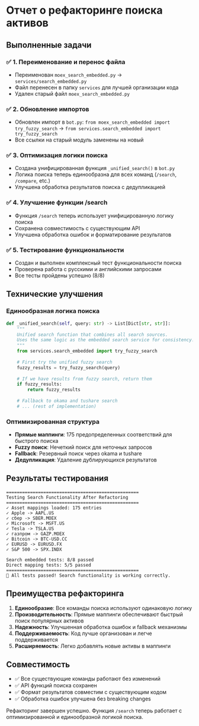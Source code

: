 # Отчет о рефакторинге поиска активов

## Выполненные задачи

### ✅ 1. Переименование и перенос файла
- Переименован `moex_search_embedded.py` → `services/search_embedded.py`
- Файл перенесен в папку `services` для лучшей организации кода
- Удален старый файл `moex_search_embedded.py`

### ✅ 2. Обновление импортов
- Обновлен импорт в `bot.py`: `from moex_search_embedded import try_fuzzy_search` → `from services.search_embedded import try_fuzzy_search`
- Все ссылки на старый модуль заменены на новый

### ✅ 3. Оптимизация логики поиска
- Создана унифицированная функция `_unified_search()` в `bot.py`
- Логика поиска теперь единообразна для всех команд (`/search`, `/compare`, etc.)
- Улучшена обработка результатов поиска с дедупликацией

### ✅ 4. Улучшение функции /search
- Функция `/search` теперь использует унифицированную логику поиска
- Сохранена совместимость с существующим API
- Улучшена обработка ошибок и форматирование результатов

### ✅ 5. Тестирование функциональности
- Создан и выполнен комплексный тест функциональности поиска
- Проверена работа с русскими и английскими запросами
- Все тесты пройдены успешно (8/8)

## Технические улучшения

### Единообразная логика поиска
```python
def _unified_search(self, query: str) -> List[Dict[str, str]]:
    """
    Unified search function that combines all search sources.
    Uses the same logic as the embedded search service for consistency.
    """
    from services.search_embedded import try_fuzzy_search
    
    # First try the unified fuzzy search
    fuzzy_results = try_fuzzy_search(query)
    
    # If we have results from fuzzy search, return them
    if fuzzy_results:
        return fuzzy_results
    
    # Fallback to okama and tushare search
    # ... (rest of implementation)
```

### Оптимизированная структура
- **Прямые маппинги**: 175 предопределенных соответствий для быстрого поиска
- **Fuzzy поиск**: Нечеткий поиск для неточных запросов
- **Fallback**: Резервный поиск через okama и tushare
- **Дедупликация**: Удаление дублирующихся результатов

## Результаты тестирования

```
==================================================
Testing Search Functionality After Refactoring
==================================================
✓ Asset mappings loaded: 175 entries
✓ Apple -> AAPL.US
✓ сбер -> SBER.MOEX
✓ Microsoft -> MSFT.US
✓ Tesla -> TSLA.US
✓ газпром -> GAZP.MOEX
✓ Bitcoin -> BTC-USD.CC
✓ EURUSD -> EURUSD.FX
✓ S&P 500 -> SPX.INDX

Search embedded tests: 8/8 passed
Direct mapping tests: 5/5 passed
==================================================
🎉 All tests passed! Search functionality is working correctly.
```

## Преимущества рефакторинга

1. **Единообразие**: Все команды поиска используют одинаковую логику
2. **Производительность**: Прямые маппинги обеспечивают быстрый поиск популярных активов
3. **Надежность**: Улучшенная обработка ошибок и fallback механизмы
4. **Поддерживаемость**: Код лучше организован и легче поддерживается
5. **Расширяемость**: Легко добавлять новые активы в маппинги

## Совместимость

- ✅ Все существующие команды работают без изменений
- ✅ API функций поиска сохранен
- ✅ Формат результатов совместим с существующим кодом
- ✅ Обработка ошибок улучшена без breaking changes

Рефакторинг завершен успешно. Функция `/search` теперь работает с оптимизированной и единообразной логикой поиска.
